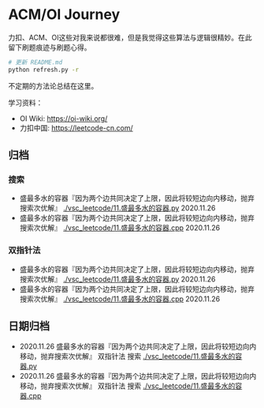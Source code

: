 # ACM/OI Journey
力扣、ACM、OI这些对我来说都很难，但是我觉得这些算法与逻辑很精妙。在此留下刷题痕迹与刷题心得。

```bash
# 更新 README.md
python refresh.py -r
```

不定期的方法论总结在这里[]()。

学习资料：
- OI Wiki: https://oi-wiki.org/
- 力扣中国: https://leetcode-cn.com/

## 归档
### 搜索
- 盛最多水的容器『因为两个边共同决定了上限，因此将较短边向内移动，抛弃搜索次优解』 [./vsc_leetcode/11.盛最多水的容器.py](./vsc_leetcode/11.盛最多水的容器.py) 2020.11.26
- 盛最多水的容器『因为两个边共同决定了上限，因此将较短边向内移动，抛弃搜索次优解』 [./vsc_leetcode/11.盛最多水的容器.cpp](./vsc_leetcode/11.盛最多水的容器.cpp) 2020.11.26

### 双指针法
- 盛最多水的容器『因为两个边共同决定了上限，因此将较短边向内移动，抛弃搜索次优解』 [./vsc_leetcode/11.盛最多水的容器.py](./vsc_leetcode/11.盛最多水的容器.py) 2020.11.26
- 盛最多水的容器『因为两个边共同决定了上限，因此将较短边向内移动，抛弃搜索次优解』 [./vsc_leetcode/11.盛最多水的容器.cpp](./vsc_leetcode/11.盛最多水的容器.cpp) 2020.11.26

## 日期归档
- 2020.11.26 盛最多水的容器『因为两个边共同决定了上限，因此将较短边向内移动，抛弃搜索次优解』 双指针法 搜索 [./vsc_leetcode/11.盛最多水的容器.py](./vsc_leetcode/11.盛最多水的容器.py)
- 2020.11.26 盛最多水的容器『因为两个边共同决定了上限，因此将较短边向内移动，抛弃搜索次优解』 双指针法 搜索 [./vsc_leetcode/11.盛最多水的容器.cpp](./vsc_leetcode/11.盛最多水的容器.cpp)











